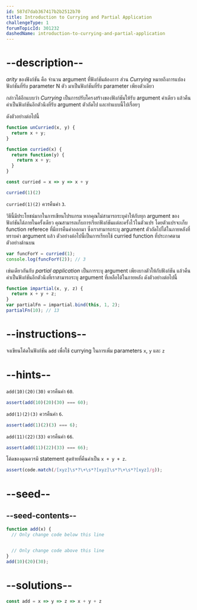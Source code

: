 ```yaml
---
id: 587d7dab367417b2b2512b70
title: Introduction to Currying and Partial Application
challengeType: 1
forumTopicId: 301232
dashedName: introduction-to-currying-and-partial-application
---
```


# --description--

<dfn>arity</dfn> ของฟังก์ชัน คือ จำนวน argument ที่ฟังก์ชันต้องการ ส่วน <dfn>Currying</dfn> หมายถึงการแปลงฟังก์ชันที่รับ parameter N ตัว มาเป็นฟังก์ชันที่รับ parameter เพียงตัวเดียว

กล่าวได้อีกแบบว่า <dfn>Currying</dfn> เป็นการปรับโครงสร้างของฟังก์ชันให้รับ argument ค่าเดียว แล้วคืนค่าเป็นฟังก์ชันอีกตัวนึงที่รับ argument ตัวถัดไป และทำแบบนี้ไปเรื่อยๆ

ดังตัวอย่างต่อไปนี้

```js
function unCurried(x, y) {
  return x + y;
}

function curried(x) {
  return function(y) {
    return x + y;
  }
}

const curried = x => y => x + y

curried(1)(2)
```

`curried(1)(2)` ควรคืนค่า `3`.

วิธีนี้มีประโยชน์มากในการเขียนโปรแกรม หากคุณไม่สามารถระบุค่าให้กับทุก argument ของฟังก์ชันได้ภายในครั้งเดียว คุณสามารถเก็บการเรียกฟังก์ชันแต่ละครั้งไว้ในตัวแปร โดยตัวแปรจะเก็บ function referece ที่มีการคืนค่าออกมา ซึ่งเราสามารถระบุ argument ตัวถัดไปได้ในภายหลังที่ทราบค่า argument แล้ว ตัวอย่างต่อไปนี้เป็นการเรียกใช้ curried function ที่ประกาศตามตัวอย่างด้านบน

```js
var funcForY = curried(1);
console.log(funcForY(2)); // 3
```

เช่นเดียวกันกับ <dfn>partial application</dfn> เป็นการระบุ argument เพียงบางตัวให้กับฟังก์ชัน แล้วคืนค่าเป็นฟังก์ชันอีกตัวนึงที่เราสามารถระบุ argument ที่เหลือได้ในภายหลัง ดังตัวอย่างต่อไปนี้

```js
function impartial(x, y, z) {
  return x + y + z;
}
var partialFn = impartial.bind(this, 1, 2);
partialFn(10); // 13
```

# --instructions--

จงเขียนโค้ดในฟังก์ชัน `add` เพื่อใช้ currying ในการเพิ่ม parameters `x`, `y` และ `z`

# --hints--

`add(10)(20)(30)` ควรคืนค่า `60`.

```js
assert(add(10)(20)(30) === 60);
```

`add(1)(2)(3)` ควรคืนค่า `6`.

```js
assert(add(1)(2)(3) === 6);
```

`add(11)(22)(33)` ควรคืนค่า `66`.

```js
assert(add(11)(22)(33) === 66);
```

โค้ดของคุณควรมี statement สุดท้ายที่คืนค่าเป็น `x + y + z`.

```js
assert(code.match(/[xyz]\s*?\+\s*?[xyz]\s*?\+\s*?[xyz]/g));
```

# --seed--

## --seed-contents--

```js
function add(x) {
  // Only change code below this line


  // Only change code above this line
}
add(10)(20)(30);
```

# --solutions--

```js
const add = x => y => z => x + y + z
```
